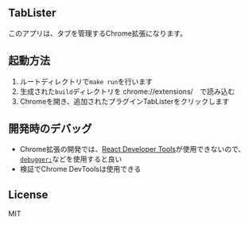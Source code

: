 ## TabLister
このアプリは、タブを管理するChrome拡張になります。

## 起動方法
1. ルートディレクトリで`make run`を行います
1. 生成された`build`ディレクトリを  chrome://extensions/　で読み込む
1. Chromeを開き、追加されたプラグインTabListerをクリックします

## 開発時のデバッグ

- Chrome拡張の開発では、[React Developer Tools](https://chrome.google.com/webstore/detail/react-developer-tools/fmkadmapgofadopljbjfkapdkoienihi?hl=ja)が使用できないので、[`debugger;`](https://developer.mozilla.org/en-US/docs/Web/JavaScript/Reference/Statements/debuggerhttps://developer.mozilla.org/en-US/docs/Web/JavaScript/Reference/Statements/debugger)などを使用すると良い
- 検証でChrome DevToolsは使用できる

## License
MIT
